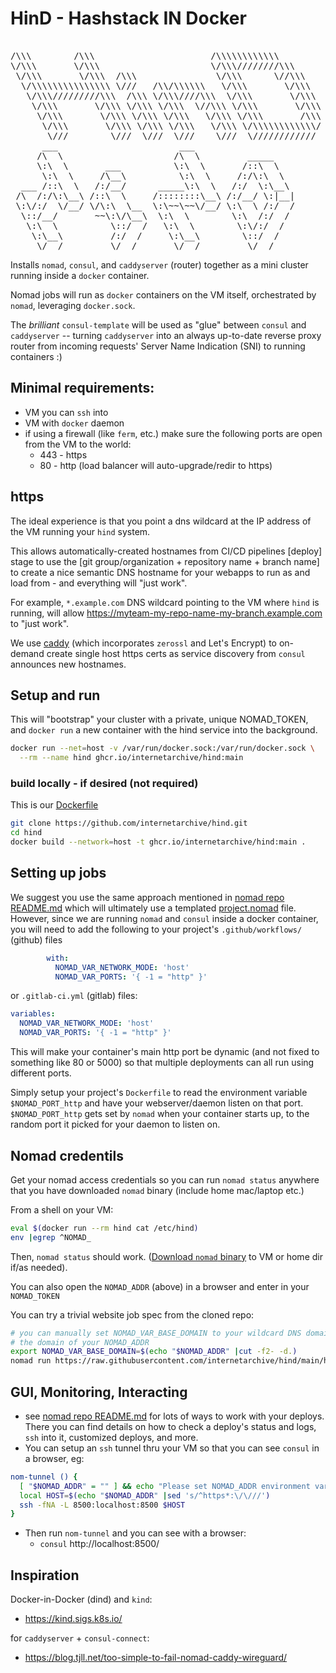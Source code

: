 # HinD - Hashstack IN Docker
<pre>

/\\\        /\\\                      /\\\\\\\\\\\\
\/\\\       \/\\\                     \/\\\////////\\\
 \/\\\       \/\\\  /\\\               \/\\\      \//\\\
  \/\\\\\\\\\\\\\\\ \///   /\\/\\\\\\   \/\\\       \/\\\
   \/\\\/////////\\\  /\\\ \/\\\////\\\  \/\\\       \/\\\
    \/\\\       \/\\\ \/\\\ \/\\\  \//\\\ \/\\\       \/\\\
     \/\\\       \/\\\ \/\\\ \/\\\   \/\\\ \/\\\       /\\\
      \/\\\       \/\\\ \/\\\ \/\\\   \/\\\ \/\\\\\\\\\\\\/
       \///        \///  \///  \///    \///  \////////////
      ___                       ___
     /\  \                     /\  \         _____
     \:\  \       ___          \:\  \       /::\  \
      \:\  \     /\__\          \:\  \     /:/\:\  \
  ___ /::\  \   /:/__/      _____\:\  \   /:/  \:\__\
 /\  /:/\:\__\ /::\  \     /::::::::\__\ /:/__/ \:|__|
 \:\/:/  \/__/ \/\:\  \__  \:\~~\~~\/__/ \:\  \ /:/  /
  \::/__/       ~~\:\/\__\  \:\  \        \:\  /:/  /
   \:\  \          \::/  /   \:\  \        \:\/:/  /
    \:\__\         /:/  /     \:\__\        \::/  /
     \/__/         \/__/       \/__/         \/__/
</pre>

Installs `nomad`, `consul`, and `caddyserver` (router) together as a mini cluster running inside a `docker` container.

Nomad jobs will run as `docker` containers on the VM itself, orchestrated by `nomad`, leveraging `docker.sock`.

The _brilliant_ `consul-template` will be used as "glue" between `consul` and `caddyserver` -- turning `caddyserver` into an always up-to-date reverse proxy router from incoming requests' Server Name Indication (SNI) to running containers :)

## Minimal requirements:
- VM you can `ssh` into
- VM with `docker` daemon
- if using a firewall (like `ferm`, etc.) make sure the following ports are open from the VM to the world:
  - 443  - https
  - 80   - http  (load balancer will auto-upgrade/redir to https)

## https
The ideal experience is that you point a dns wildcard at the IP address of the VM running your `hind` system.

This allows automatically-created hostnames from CI/CD pipelines [deploy] stage to use the [git group/organization + repository name + branch name] to create a nice semantic DNS hostname for your webapps to run as and load from - and everything will "just work".

For example, `*.example.com` DNS wildcard pointing to the VM where `hind` is running, will allow https://myteam-my-repo-name-my-branch.example.com to "just work".

We use [caddy](https://caddyserver.com) (which incorporates `zerossl` and Let's Encrypt) to on-demand create single host https certs as service discovery from `consul` announces new hostnames.


## Setup and run
This will "bootstrap" your cluster with a private, unique NOMAD_TOKEN,
and `docker run` a new container with the hind service into the background.

```bash
docker run --net=host -v /var/run/docker.sock:/var/run/docker.sock \
  --rm --name hind ghcr.io/internetarchive/hind:main
```

### build locally - if desired (not required)
This is our [Dockerfile](Dockerfile)

```bash
git clone https://github.com/internetarchive/hind.git
cd hind
docker build --network=host -t ghcr.io/internetarchive/hind:main .
```


## Setting up jobs
We suggest you use the same approach mentioned in 
[nomad repo README.md](https://gitlab.com/internetarchive/nomad/-/blob/master/README.md) 
which will ultimately use a templated 
[project.nomad](https://gitlab.com/internetarchive/nomad/-/blob/master/project.nomad) file.  
However, since we are running `nomad` and `consul` inside a docker container, 
you will need to add the following to your 
project's `.github/workflows/` (github) files
```yaml
        with:
          NOMAD_VAR_NETWORK_MODE: 'host'
          NOMAD_VAR_PORTS: '{ -1 = "http" }'
```
or `.gitlab-ci.yml` (gitlab) files:
```yaml
variables:
  NOMAD_VAR_NETWORK_MODE: 'host'
  NOMAD_VAR_PORTS: '{ -1 = "http" }'
```
This will make your container's main http port be dynamic (and not fixed to something like 80 or 5000) so that multiple deployments can all run using different ports.

Simply setup your project's `Dockerfile` to read the environment variable `$NOMAD_PORT_http` and have your webserver/daemon listen on that port.  `$NOMAD_PORT_http` gets set by `nomad` when your container starts up, to the random port it picked for your daemon to listen on.

## Nomad credentils
Get your nomad access credentials so you can run `nomad status` anywhere
that you have downloaded `nomad` binary (include home mac/laptop etc.)

From a shell on your VM:
```bash
eval $(docker run --rm hind cat /etc/hind)
env |egrep ^NOMAD_
```
Then, `nomad status` should work.
([Download `nomad` binary](https://www.nomadproject.io/downloads) to VM or home dir if/as needed).

You can also open the `NOMAD_ADDR` (above) in a browser and enter in your `NOMAD_TOKEN`

You can try a trivial website job spec from the cloned repo:
```bash
# you can manually set NOMAD_VAR_BASE_DOMAIN to your wildcard DNS domain name if different from
# the domain of your NOMAD_ADDR
export NOMAD_VAR_BASE_DOMAIN=$(echo "$NOMAD_ADDR" |cut -f2- -d.)
nomad run https://raw.githubusercontent.com/internetarchive/hind/main/hello-world.hcl
```

## GUI, Monitoring, Interacting
- see [nomad repo README.md](https://gitlab.com/internetarchive/nomad/-/blob/master/README.md) for lots of ways to work with your deploys.  There you can find details on how to check a deploy's status and logs, `ssh` into it, customized deploys, and more.
- You can setup an `ssh` tunnel thru your VM so that you can see `consul` in a browser, eg:

```bash
nom-tunnel () {
  [ "$NOMAD_ADDR" = "" ] && echo "Please set NOMAD_ADDR environment variable first" && return
  local HOST=$(echo "$NOMAD_ADDR" |sed 's/^https*:\/\///')
  ssh -fNA -L 8500:localhost:8500 $HOST
}
```

- Then run `nom-tunnel` and you can see with a browser:
  - `consul` http://localhost:8500/


## Inspiration
Docker-in-Docker (dind) and `kind`:
- https://kind.sigs.k8s.io/

for `caddyserver` + `consul-connect`:
- https://blog.tjll.net/too-simple-to-fail-nomad-caddy-wireguard/
